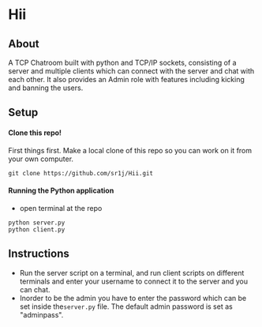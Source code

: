 # Hii
## About
A TCP Chatroom built with python and TCP/IP sockets, consisting of a server and multiple clients which can connect with the server and chat with each other. It also provides an Admin role with features including kicking and banning the users.

## Setup
#### Clone this repo!
First things first. Make a local clone of this repo so you can work on it from your own computer.
```
git clone https://github.com/sr1j/Hii.git
```
#### Running the Python application
- open terminal at the repo
```
python server.py
python client.py
```
## Instructions
- Run the server script on a terminal, and run client scripts on different terminals and enter your username to connect it
 to the server and you can chat.
 - Inorder to be the admin you have to enter the password which can be set inside the`server.py` file. The default admin password is set as "adminpass".
